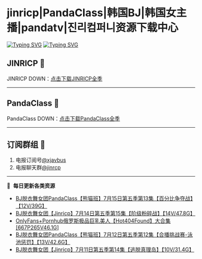 # jinricp|PandaClass|韩国BJ|韩国女主播|pandatv|진리컴퍼니资源下载中心   
[![Typing SVG](https://readme-typing-svg.herokuapp.com?font=Fira+Code&pause=1000&center=true&vCenter=true&random=true&width=435&lines=所有链接都需要翻墙访问)](https://jinri-cp.neocities.org/free.html)
[![Typing SVG](https://readme-typing-svg.herokuapp.com?font=Fira+Code&pause=1000&center=true&vCenter=true&random=true&width=435&lines=点击进入福利资源下载中心)](https://pandaclass.neocities.org/)
## JINRICP 👋   
JINRICP DOWN：[点击下载JINRICP全季](https://mypikpak.com/s/VODz7HXQoqcX0UrvaXfDtFoPo1)
****
## PandaClass 💯   
PandaClass DOWN：[点击下载PandaClass全季](https://mypikpak.com/s/VOKOTZkoEnkyvCnELVSquM97o1)   
****
## 订阅群组 🔞
1. 电报订阅号[@xjavbus](https://t.me/xjavbus)
2. 电报聊天群[@jinrcp](https://t.me/jinrcp)
**** 
📕 &nbsp;**每日更新各类资源**
<!-- BLOG-POST-LIST:START -->
- [BJ脱衣舞女团PandaClass【熊猫班】7月15日第五季第13集【百分比争夺战】【12V/39G】](https://fuli.rulel.com/448.html)
- [BJ脱衣舞女团【Jinricp】7月14日第五季第15集【阶级粉碎战】【14V/47.8G】](https://fuli.rulel.com/447.html)
- [OnlyFans+Pornhub俄罗斯极品巨乳美人【Hot404Found】大合集[667P265V46.1G]](https://fuli.rulel.com/445.html)
- [BJ脱衣舞女团PandaClass【熊猫班】7月12日第五季第12集【合播挑战赛-泳池惩罚】【13V/42.6G】](https://fuli.rulel.com/444.html)
- [BJ脱衣舞女团【Jinricp】7月11日第五季第14集【逃脱真理岛】【10V/31.4G】](https://fuli.rulel.com/443.html)
<!-- BLOG-POST-LIST:END -->
